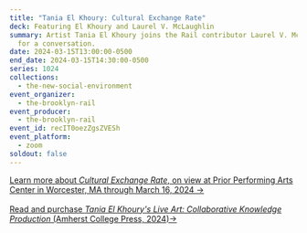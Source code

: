 ```yaml
---
title: "Tania El Khoury: Cultural Exchange Rate"
deck: Featuring El Khoury and Laurel V. McLaughlin
summary: Artist Tania El Khoury joins the Rail contributor Laurel V. McLaughlin
  for a conversation.
date: 2024-03-15T13:00:00-0500
end_date: 2024-03-15T14:30:00-0500
series: 1024
collections:
  - the-new-social-environment
event_organizer:
  - the-brooklyn-rail
event_producer:
  - the-brooklyn-rail
event_id: recIT0oezZgsZVESh
event_platform:
  - zoom
soldout: false
---
```

[L﻿earn more about *Cultural Exchange Rate*, on view at Prior Performing Arts Center in Worcester, MA through March 16, 2024 →](https://priorperformingartscenter.holycross.edu/2023-2024-season/cultural-exchange-rate/)\
\
[Read and purchase *Tania El Khoury's Live Art: Collaborative Knowledge Production* (Amherst College Press, 2024)→ ](https://www.fulcrum.org/concern/monographs/tb09j892w?locale=en)